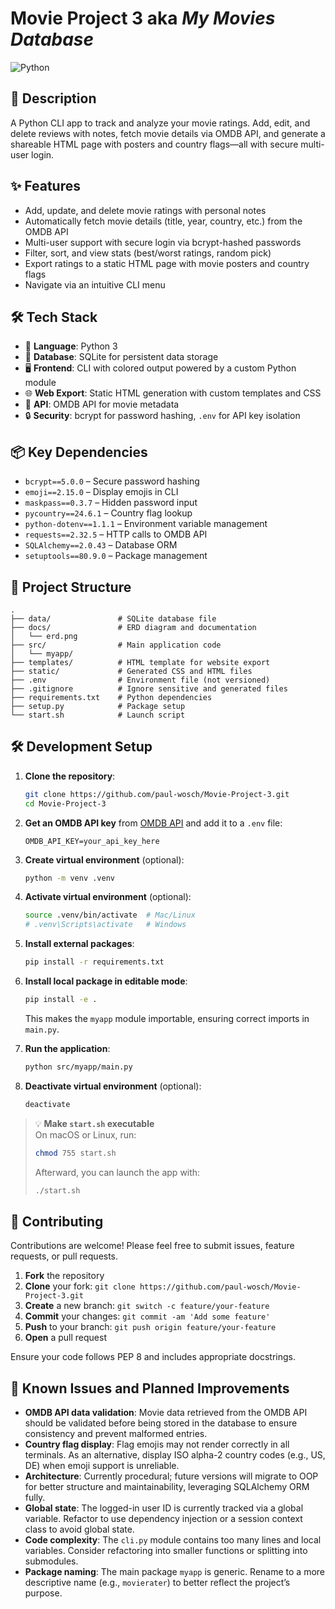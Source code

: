 # Movie Project 3 aka _My Movies Database_

![Python](https://img.shields.io/badge/-Python-blue?logo=python&logoColor=white)

## 📝 Description

A Python CLI app to track and analyze your movie ratings. Add, edit, and delete reviews with notes, fetch movie details via OMDB API, and generate a shareable HTML page with posters and country flags—all with secure multi-user login.

## ✨ Features
- Add, update, and delete movie ratings with personal notes
- Automatically fetch movie details (title, year, country, etc.) from the OMDB API
- Multi-user support with secure login via bcrypt-hashed passwords
- Filter, sort, and view stats (best/worst ratings, random pick)
- Export ratings to a static HTML page with movie posters and country flags
- Navigate via an intuitive CLI menu

## 🛠️ Tech Stack
- 🐍 **Language**: Python 3
- 💾 **Database**: SQLite for persistent data storage
- 🖥️ **Frontend**: CLI with colored output powered by a custom Python module
- 🌐 **Web Export**: Static HTML generation with custom templates and CSS
- 🔌 **API**: OMDB API for movie metadata
- 🔒 **Security**: bcrypt for password hashing, `.env` for API key isolation

## 📦 Key Dependencies

- `bcrypt==5.0.0` – Secure password hashing
- `emoji==2.15.0` – Display emojis in CLI
- `maskpass==0.3.7` – Hidden password input
- `pycountry==24.6.1` – Country flag lookup
- `python-dotenv==1.1.1` – Environment variable management
- `requests==2.32.5` – HTTP calls to OMDB API
- `SQLAlchemy==2.0.43` – Database ORM
- `setuptools==80.9.0` – Package management

## 📁 Project Structure

```
.
├── data/               # SQLite database file
├── docs/               # ERD diagram and documentation
│   └── erd.png
├── src/                # Main application code
│   └── myapp/
├── templates/          # HTML template for website export
├── static/             # Generated CSS and HTML files
├── .env                # Environment file (not versioned)
├── .gitignore          # Ignore sensitive and generated files
├── requirements.txt    # Python dependencies
├── setup.py            # Package setup
└── start.sh            # Launch script
```

## 🛠️ Development Setup

1. **Clone the repository**:
	```bash
	git clone https://github.com/paul-wosch/Movie-Project-3.git
	cd Movie-Project-3
	```

2. **Get an OMDB API key** from [OMDB API](https://www.omdbapi.com/apikey.aspx) and add it to a `.env` file:
	```env
	OMDB_API_KEY=your_api_key_here
	```

3. **Create virtual environment** (optional):
    ```bash
    python -m venv .venv
    ```

4. **Activate virtual environment** (optional):
    ```bash
    source .venv/bin/activate  # Mac/Linux
    # .venv\Scripts\activate   # Windows
    ```

5. **Install external packages**:
    ```bash
    pip install -r requirements.txt
    ```

6. **Install local package in editable mode**:
    ```bash
    pip install -e .
    ```
   
    This makes the `myapp` module importable, ensuring correct imports in `main.py`.

7. **Run the application**:
    ```bash
    python src/myapp/main.py
    ```

8. **Deactivate virtual environment** (optional):
    ```bash
    deactivate
    ```

> 💡 **Make `start.sh` executable**  
> On macOS or Linux, run:  
> ```bash
> chmod 755 start.sh
> ```  
> Afterward, you can launch the app with:  
> ```bash
> ./start.sh
> ```

## 👥 Contributing

Contributions are welcome! Please feel free to submit issues, feature requests, or pull requests.

1. **Fork** the repository
2. **Clone** your fork: `git clone https://github.com/paul-wosch/Movie-Project-3.git`
3. **Create** a new branch: `git switch -c feature/your-feature`
4. **Commit** your changes: `git commit -am 'Add some feature'`
5. **Push** to your branch: `git push origin feature/your-feature`
6. **Open** a pull request

Ensure your code follows PEP 8 and includes appropriate docstrings.

## 🚧 Known Issues and Planned Improvements

- **OMDB API data validation**: Movie data retrieved from the OMDB API should be validated before being stored in the database to ensure consistency and prevent malformed entries.
- **Country flag display**: Flag emojis may not render correctly in all terminals. As an alternative, display ISO alpha-2 country codes (e.g., US, DE) when emoji support is unreliable.
- **Architecture**: Currently procedural; future versions will migrate to OOP for better structure and maintainability, leveraging SQLAlchemy ORM fully.
- **Global state**: The logged-in user ID is currently tracked via a global variable. Refactor to use dependency injection or a session context class to avoid global state.
- **Code complexity**: The `cli.py` module contains too many lines and local variables. Consider refactoring into smaller functions or splitting into submodules.
- **Package naming**: The main package `myapp` is generic. Rename to a more descriptive name (e.g., `movierater`) to better reflect the project’s purpose.